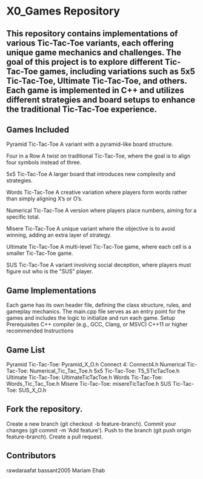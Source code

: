 # X0_Games Repository
## This repository contains implementations of various Tic-Tac-Toe variants, each offering unique game mechanics and challenges. The goal of this project is to explore different Tic-Tac-Toe games, including variations such as 5x5 Tic-Tac-Toe, Ultimate Tic-Tac-Toe, and others. Each game is implemented in C++ and utilizes different strategies and board setups to enhance the traditional Tic-Tac-Toe experience.

## Games Included
Pyramid Tic-Tac-Toe
A variant with a pyramid-like board structure.

Four in a Row
A twist on traditional Tic-Tac-Toe, where the goal is to align four symbols instead of three.

5x5 Tic-Tac-Toe
A larger board that introduces new complexity and strategies.

Words Tic-Tac-Toe
A creative variation where players form words rather than simply aligning X’s or O’s.

Numerical Tic-Tac-Toe
A version where players place numbers, aiming for a specific total.

Misere Tic-Tac-Toe
A unique variant where the objective is to avoid winning, adding an extra layer of strategy.

Ultimate Tic-Tac-Toe
A multi-level Tic-Tac-Toe game, where each cell is a smaller Tic-Tac-Toe game.

SUS Tic-Tac-Toe
A variant involving social deception, where players must figure out who is the "SUS" player.

## Game Implementations
Each game has its own header file, defining the class structure, rules, and gameplay mechanics.
The main.cpp file serves as an entry point for the games and includes the logic to initialize and run each game.
Setup
Prerequisites
C++ compiler (e.g., GCC, Clang, or MSVC)
C++11 or higher recommended
Instructions

## Game List
Pyramid Tic-Tac-Toe: Pyramid_X_O.h
Connect 4: Connect4.h
Numerical Tic-Tac-Toe: Numerical_Tic_Tac_Toe.h
5x5 Tic-Tac-Toe: T5_5TicTacToe.h
Ultimate Tic-Tac-Toe: UltimateTicTacToe.h
Words Tic-Tac-Toe: Words_Tic_Tac_Toe.h
Misere Tic-Tac-Toe: misereTicTacToe.h
SUS Tic-Tac-Toe: SUS_X_O.h

## Fork the repository.
Create a new branch (git checkout -b feature-branch).
Commit your changes (git commit -m 'Add feature').
Push to the branch (git push origin feature-branch).
Create a pull request.

## Contributors
rawdaraafat
bassant2005
Mariam Ehab
